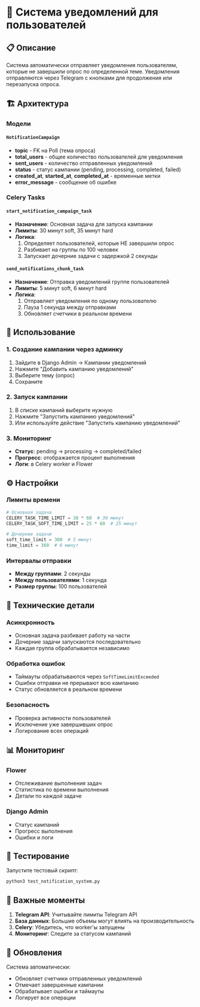 # 🔔 Система уведомлений для пользователей

## 📋 Описание

Система автоматически отправляет уведомления пользователям, которые не завершили опрос по определенной теме. Уведомления отправляются через Telegram с кнопками для продолжения или перезапуска опроса.

## 🏗️ Архитектура

### Модели

#### `NotificationCampaign`
- **topic** - FK на Poll (тема опроса)
- **total_users** - общее количество пользователей для уведомления
- **sent_users** - количество отправленных уведомлений
- **status** - статус кампании (pending, processing, completed, failed)
- **created_at**, **started_at**, **completed_at** - временные метки
- **error_message** - сообщение об ошибке

### Celery Tasks

#### `start_notification_campaign_task`
- **Назначение**: Основная задача для запуска кампании
- **Лимиты**: 30 минут soft, 35 минут hard
- **Логика**:
  1. Определяет пользователей, которые НЕ завершили опрос
  2. Разбивает на группы по 100 человек
  3. Запускает дочерние задачи с задержкой 2 секунды

#### `send_notifications_chunk_task`
- **Назначение**: Отправка уведомлений группе пользователей
- **Лимиты**: 5 минут soft, 6 минут hard
- **Логика**:
  1. Отправляет уведомления по одному пользователю
  2. Пауза 1 секунда между отправками
  3. Обновляет счетчики в реальном времени

## 🚀 Использование

### 1. Создание кампании через админку

1. Зайдите в Django Admin → Кампании уведомлений
2. Нажмите "Добавить кампанию уведомлений"
3. Выберите тему (опрос)
4. Сохраните

### 2. Запуск кампании

1. В списке кампаний выберите нужную
2. Нажмите "Запустить кампанию уведомлений"
3. Или используйте действие "Запустить кампанию уведомлений"

### 3. Мониторинг

- **Статус**: pending → processing → completed/failed
- **Прогресс**: отображается процент выполнения
- **Логи**: в Celery worker и Flower

## ⚙️ Настройки

### Лимиты времени
```python
# Основная задача
CELERY_TASK_TIME_LIMIT = 30 * 60  # 30 минут
CELERY_TASK_SOFT_TIME_LIMIT = 25 * 60  # 25 минут

# Дочерние задачи
soft_time_limit = 300  # 5 минут
time_limit = 360  # 6 минут
```

### Интервалы отправки
- **Между группами**: 2 секунды
- **Между пользователями**: 1 секунда
- **Размер группы**: 100 пользователей

## 🔧 Технические детали

### Асинхронность
- Основная задача разбивает работу на части
- Дочерние задачи запускаются последовательно
- Каждая группа обрабатывается независимо

### Обработка ошибок
- Таймауты обрабатываются через `SoftTimeLimitExceeded`
- Ошибки отправки не прерывают всю кампанию
- Статус обновляется в реальном времени

### Безопасность
- Проверка активности пользователей
- Исключение уже завершивших опрос
- Логирование всех операций

## 📊 Мониторинг

### Flower
- Отслеживание выполнения задач
- Статистика по времени выполнения
- Детали по каждой задаче

### Django Admin
- Статус кампаний
- Прогресс выполнения
- Ошибки и логи

## 🧪 Тестирование

Запустите тестовый скрипт:
```bash
python3 test_notification_system.py
```

## 🚨 Важные моменты

1. **Telegram API**: Учитывайте лимиты Telegram API
2. **База данных**: Большие объемы могут влиять на производительность
3. **Celery**: Убедитесь, что worker'ы запущены
4. **Мониторинг**: Следите за статусом кампаний

## 🔄 Обновления

Система автоматически:
- Обновляет счетчики отправленных уведомлений
- Отмечает завершенные кампании
- Обрабатывает ошибки и таймауты
- Логирует все операции
